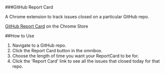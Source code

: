 ###GitHub Report Card

A Chrome extension to track issues closed on a particular GitHub repo.

[GitHub Report Card](https://chrome.google.com/webstore/detail/github-report-card/ekilihfbhknpfdackiolkhapdolbbpae) on the Chrome Store

##How to Use
1. Navigate to a GitHub repo.
2. Click the Report Card button in the omnibox.
3. Choose the length of time you want your ReportCard to be for.
4. Click the 'Report Card' link to see all the issues that closed today for that repo.
